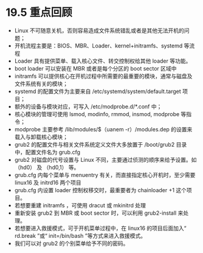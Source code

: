 # 19.5 重点回顾

-   Linux 不可随意关机，否则容易造成文件系统错乱或者是其他无法开机的问题；
-   开机流程主要是：BIOS、MBR、Loader、kernel+initramfs、systemd 等流程
-   Loader 具有提供菜单、载入核心文件、转交控制权给其他 loader 等功能。
-   boot loader 可以安装在 MBR 或者是每个分区的 boot sector 区域中
-   initramfs 可以提供核心在开机过程中所需要的最重要的模块，通常与磁盘及文件系统有关的模块；
-   systemd 的配置文件为主要来自 /etc/systemd/system/default.target 项目；
-   额外的设备与模块对应，可写入 /etc/modprobe.d/\*.conf 中；
-   核心模块的管理可使用 lsmod, modinfo, rmmod, insmod, modprobe 等指令；
-   modprobe 主要参考 /lib/modules/\$（uanem -r）/modules.dep 的设置来载入与卸载核心模块；
-   grub2 的配置文件与相关文件系统定义文件大多放置于 /boot/grub2 目录中，配置文件名为 grub.cfg
-   grub2 对磁盘的代号设置与 Linux 不同，主要通过侦测的顺序来给予设置。如 （hd0） 及 （hd0,1） 等。
-   grub.cfg 内每个菜单与 menuentry 有关，而直接指定核心开机时，至少需要 linux16 及 initrd16 两个项目
-   grub.cfg 内设置 loader 控制权移交时，最重要者为 chainloader +1 这个项目。
-   若想要重建 initramfs ，可使用 dracut 或 mkinitrd 处理
-   重新安装 grub2 到 MBR 或 boot sector 时，可以利用 grub2-install 来处理。
-   若想要进入救援模式，可于开机菜单过程中，在 linux16 的项目后面加入“ rd.break ”或“ init=/bin/bash ”等方式来进入救援模式。
-   我们可以对 grub2 的个别菜单给予不同的密码。
